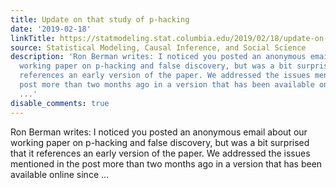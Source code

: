 ```yaml
---
title: Update on that study of p-hacking
date: '2019-02-18'
linkTitle: https://statmodeling.stat.columbia.edu/2019/02/18/update-on-that-study-of-p-hacking/
source: Statistical Modeling, Causal Inference, and Social Science
description: 'Ron Berman writes: I noticed you posted an anonymous email about our
  working paper on p-hacking and false discovery, but was a bit surprised that it
  references an early version of the paper. We addressed the issues mentioned in the
  post more than two months ago in a version that has been available online since
  ...'
disable_comments: true
---
```

Ron Berman writes: I noticed you posted an anonymous email about our working paper on p-hacking and false discovery, but was a bit surprised that it references an early version of the paper. We addressed the issues mentioned in the post more than two months ago in a version that has been available online since ...